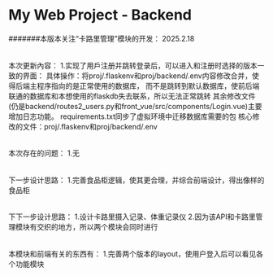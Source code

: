 # My Web Project - Backend

#######本版本关注“卡路里管理”模块的开发：
2025.2.18
######
本次更新內容：
1.实现了用戶注册并跳转登录后，可以进入和注册时选择的版本一致的界面：
    具体操作：将proj/.flaskenv和proj/backend/.env内容修改合并，使得后端主程序指向的是正常使用的数据库，
        而不是跳转到默认数据库，使前后端联通的数据库和本想使用的flaskdb失去联系，所以无法正常跳转
        其余修改文件(仍是backend/routes2_users.py和front_vue/src/components/Login.vue)主要增加日志功能。
        requirements.txt同步了虚拟环境中迁移数据库需要的包
    核心修改的文件：proj/.flaskenv和proj/backend/.env

######
本次存在的问题：
1.无

######
下一步设计思路：
1.完善食品柜逻辑，使其更合理，并综合前端设计，得出像样的食品柜

######
下下一步设计思路：
1.设计卡路里摄入记录、体重记录仪
2.因为该API和卡路里管理模块有交织的地方，所以两个模块会同时进行

######
本模块和前端有关的东西有：
1.完善两个版本的layout，使用户登入后可以看见各个功能模块